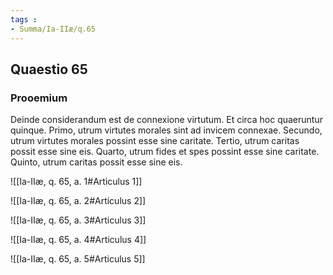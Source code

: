```yaml
---
tags : 
- Summa/Ia-IIæ/q.65
---
```


## Quaestio 65

### Prooemium

Deinde considerandum est de connexione virtutum. Et circa hoc quaeruntur quinque. Primo, utrum virtutes morales sint ad invicem connexae. Secundo, utrum virtutes morales possint esse sine caritate. Tertio, utrum caritas possit esse sine eis. Quarto, utrum fides et spes possint esse sine caritate. Quinto, utrum caritas possit esse sine eis.

![[Ia-IIæ, q. 65, a. 1#Articulus 1]]

![[Ia-IIæ, q. 65, a. 2#Articulus 2]]

![[Ia-IIæ, q. 65, a. 3#Articulus 3]]

![[Ia-IIæ, q. 65, a. 4#Articulus 4]]

![[Ia-IIæ, q. 65, a. 5#Articulus 5]]

